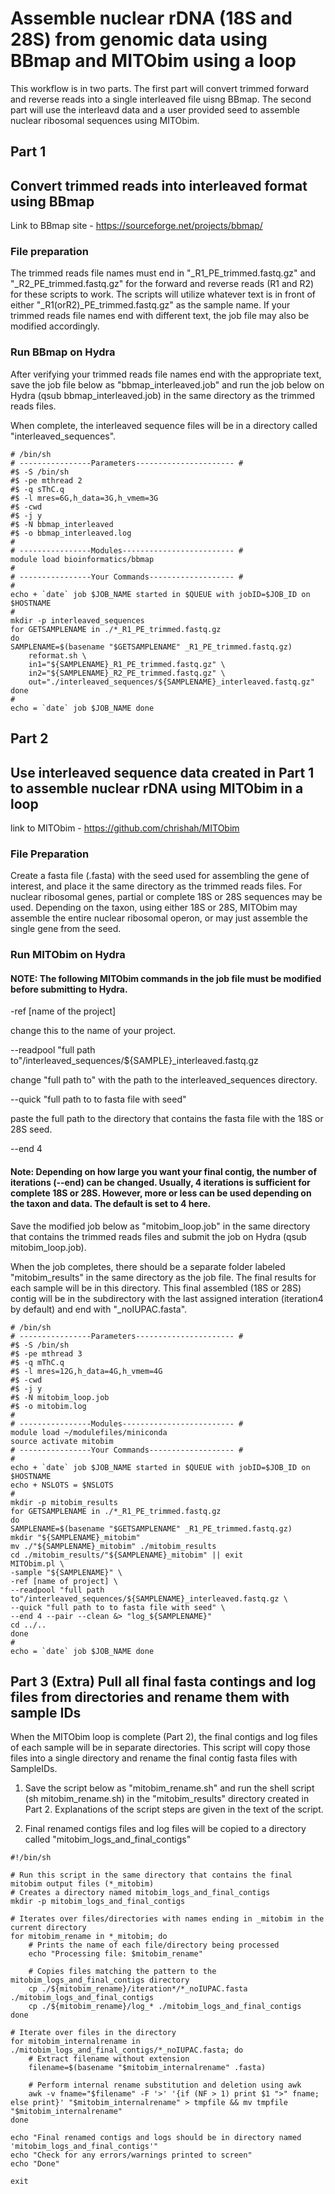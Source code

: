 # Assemble nuclear rDNA (18S and 28S) from genomic data using BBmap and MITObim using a loop
This workflow is in two parts. The first part will convert trimmed forward and reverse reads into a single interleaved file uisng BBmap. The second part will use the interleavd data and a user provided seed to assemble nuclear ribosomal sequences using MITObim.

## Part 1
## Convert trimmed reads into interleaved format using BBmap
Link to BBmap site - https://sourceforge.net/projects/bbmap/
### File preparation
The trimmed reads file names must end in "_R1_PE_trimmed.fastq.gz" and "_R2_PE_trimmed.fastq.gz" for the forward and reverse reads (R1 and R2) for these scripts to work. The scripts will utilize whatever text is in front of either "_R1(orR2)_PE_trimmed.fastq.gz" as the sample name. If your trimmed reads file names end with different text, the job file may also be modified accordingly. 

### Run BBmap on Hydra 
After verifying your trimmed reads file names end with the appropriate text, save the job file below as "bbmap_interleaved.job" and run the job below on Hydra (qsub bbmap_interleaved.job) in the same directory as the trimmed reads files.

When complete, the interleaved sequence files will be in a directory called "interleaved_sequences".

```
# /bin/sh
# ----------------Parameters---------------------- #
#$ -S /bin/sh
#$ -pe mthread 2
#$ -q sThC.q
#$ -l mres=6G,h_data=3G,h_vmem=3G
#$ -cwd
#$ -j y
#$ -N bbmap_interleaved
#$ -o bbmap_interleaved.log
#
# ----------------Modules------------------------- #
module load bioinformatics/bbmap
#
# ----------------Your Commands------------------- #
#
echo + `date` job $JOB_NAME started in $QUEUE with jobID=$JOB_ID on $HOSTNAME
#
mkdir -p interleaved_sequences
for GETSAMPLENAME in ./*_R1_PE_trimmed.fastq.gz
do
SAMPLENAME=$(basename "$GETSAMPLENAME" _R1_PE_trimmed.fastq.gz)
    reformat.sh \
    in1="${SAMPLENAME}_R1_PE_trimmed.fastq.gz" \
    in2="${SAMPLENAME}_R2_PE_trimmed.fastq.gz" \
    out="./interleaved_sequences/${SAMPLENAME}_interleaved.fastq.gz"
done
#
echo = `date` job $JOB_NAME done

```

## Part 2
## Use interleaved sequence data created in Part 1 to assemble nuclear rDNA using MITObim in a loop
link to MITObim - https://github.com/chrishah/MITObim
### File Preparation
Create a fasta file (.fasta) with the seed used for assembling the gene of interest, and place it the same directory as the trimmed reads files. For nuclear ribosomal genes, partial or complete 18S or 28S sequences may be used. Depending on the taxon, using either 18S or 28S, MITObim may assemble the entire nuclear ribosomal operon, or may just assemble the single gene from the seed. 
 
### Run MITObim on Hydra
#### NOTE: The following MITObim commands in the job file must be modified before submitting to Hydra.

-ref [name of the project]

change this to the name of your project.

--readpool "full path to"/interleaved_sequences/${SAMPLE}_interleaved.fastq.gz 

change "full path to" with the path to the interleaved_sequences directory.

--quick "full path to to fasta file with seed" 

paste the full path to the directory that contains the fasta file with the 18S or 28S seed.

--end 4 

#### Note: Depending on how large you want your final contig, the number of iterations (--end) can be changed. Usually, 4 iterations is sufficient for complete 18S or 28S. However, more or less can be used depending on the taxon and data. The default is set to 4 here.

Save the modified job below as "mitobim_loop.job" in the same directory that contains the trimmed reads files and submit the job on Hydra (qsub mitobim_loop.job).

When the job completes, there should be a separate folder labeled "mitobim_results" in the same directory as the job file. The final results for each sample will be in this directory. This final assembled (18S or 28S) contig will be in the subdirectory with the last assigned interation (iteration4 by default) and end with "_noIUPAC.fasta". 


```
# /bin/sh
# ----------------Parameters---------------------- #
#$ -S /bin/sh
#$ -pe mthread 3
#$ -q mThC.q
#$ -l mres=12G,h_data=4G,h_vmem=4G
#$ -cwd
#$ -j y
#$ -N mitobim_loop.job
#$ -o mitobim.log
#
# ----------------Modules------------------------- #
module load ~/modulefiles/miniconda
source activate mitobim
# ----------------Your Commands------------------- #
#
echo + `date` job $JOB_NAME started in $QUEUE with jobID=$JOB_ID on $HOSTNAME
echo + NSLOTS = $NSLOTS
#
mkdir -p mitobim_results
for GETSAMPLENAME in ./*_R1_PE_trimmed.fastq.gz
do
SAMPLENAME=$(basename "$GETSAMPLENAME" _R1_PE_trimmed.fastq.gz)
mkdir "${SAMPLENAME}_mitobim"
mv ./"${SAMPLENAME}_mitobim" ./mitobim_results
cd ./mitobim_results/"${SAMPLENAME}_mitobim" || exit
MITObim.pl \
-sample "${SAMPLENAME}" \
-ref [name of project] \
--readpool "full path to"/interleaved_sequences/${SAMPLENAME}_interleaved.fastq.gz \
--quick "full path to to fasta file with seed" \
--end 4 --pair --clean &> "log_${SAMPLENAME}"
cd ../..
done
#
echo = `date` job $JOB_NAME done

```

## Part 3 (Extra) Pull all final fasta contings and log files from directories and rename them with sample IDs
When the MITObim loop is complete (Part 2), the final contigs and log files of each sample will be in separate directories. This script will copy those files into a single directory and rename the final contig fasta files with SampleIDs.

1. Save the script below as "mitobim_rename.sh" and run the shell script (sh mitobim_rename.sh) in the "mitobim_results" directory created in Part 2. Explanations of the script steps are given in the text of the script.

2. Final renamed contigs files and log files will be copied to a directory called "mitobim_logs_and_final_contigs"

```
#!/bin/sh

# Run this script in the same directory that contains the final mitobim output files (*_mitobim)
# Creates a directory named mitobim_logs_and_final_contigs
mkdir -p mitobim_logs_and_final_contigs 

# Iterates over files/directories with names ending in _mitobim in the current directory
for mitobim_rename in *_mitobim; do
    # Prints the name of each file/directory being processed
    echo "Processing file: $mitobim_rename"

    # Copies files matching the pattern to the mitobim_logs_and_final_contigs directory
    cp ./${mitobim_rename}/iteration*/*_noIUPAC.fasta ./mitobim_logs_and_final_contigs
    cp ./${mitobim_rename}/log_* ./mitobim_logs_and_final_contigs
done

# Iterate over files in the directory
for mitobim_internalrename in ./mitobim_logs_and_final_contigs/*_noIUPAC.fasta; do
    # Extract filename without extension
    filename=$(basename "$mitobim_internalrename" .fasta)

    # Perform internal rename substitution and deletion using awk
    awk -v fname="$filename" -F '>' '{if (NF > 1) print $1 ">" fname; else print}' "$mitobim_internalrename" > tmpfile && mv tmpfile "$mitobim_internalrename"
done

echo "Final renamed contigs and logs should be in directory named 'mitobim_logs_and_final_contigs'"
echo "Check for any errors/warnings printed to screen"
echo "Done"

exit

```

